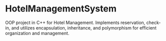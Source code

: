 # HotelManagementSystem
OOP project in C++ for Hotel Management. Implements reservation, check-in, and utilizes encapsulation, inheritance, and polymorphism for efficient organization and management.
